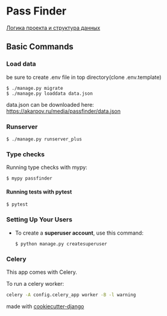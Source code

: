 # Pass Finder
[Логика проекта и структура данных](https://www.figma.com/file/2De9jBDhNbFg8ScjKGmorY/Untitled?type=whiteboard&node-id=0%3A1&t=NGIe9sKMeVjNiK9j-1)

## Basic Commands

### Load data
be sure to create .env file in top directory(clone .env.template)

    $ ./manage.py migrate
    $ ./manage.py loaddata data.json

data.json can be downloaded here: https://akarpov.ru/media/passfinder/data.json

### Runserver

    $ ./manage.py runserver_plus

### Type checks

Running type checks with mypy:

    $ mypy passfinder

#### Running tests with pytest

    $ pytest

### Setting Up Your Users

-   To create a **superuser account**, use this command:

        $ python manage.py createsuperuser

### Celery

This app comes with Celery.

To run a celery worker:

``` bash
celery -A config.celery_app worker -B -l warning
```


made with [cookiecutter-django](https://github.com/Alexander-D-Karpov/cookiecutter-django)
